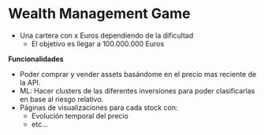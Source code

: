 # Wealth Management Game

- Una cartera con x Euros dependiendo de la dificultad
  - El objetivo es llegar a 100.000.000 Euros

**Funcionalidades**
- Poder comprar y vender assets basándome en el precio mas reciente de la API.
- ML: Hacer clusters de las diferentes inversiones para poder clasificarlas en base al riesgo relativo.
- Páginas de visualizaciones para cada stock con:
  - Evolución temporal del precio
  - etc...
